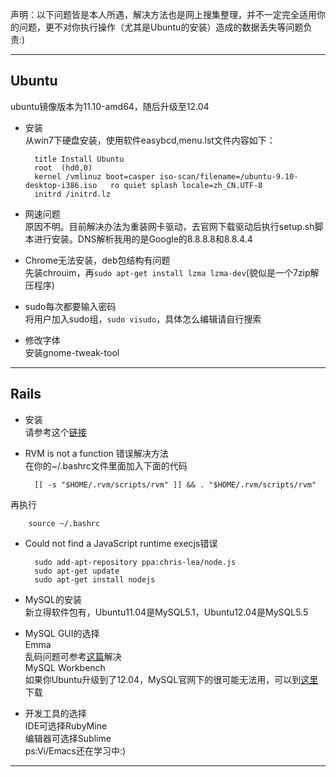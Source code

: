 声明：以下问题皆是本人所遇，解决方法也是网上搜集整理，并不一定完全适用你的问题，更不对你执行操作（尤其是Ubuntu的安装）造成的数据丢失等问题负责:)
***
Ubuntu
------------
ubuntu镜像版本为11.10-amd64，随后升级至12.04    

* 安装  
从win7下硬盘安装，使用软件easybcd,menu.lst文件内容如下：  

        title Install Ubuntu
        root  (hd0,0)       
        kernel /vmlinuz boot=casper iso-scan/filename=/ubuntu-9.10-desktop-i386.iso   ro quiet splash locale=zh_CN.UTF-8  
        initrd /initrd.lz  
     
* 网速问题  
原因不明。目前解决办法为重装网卡驱动，去官网下载驱动后执行setup.sh脚本进行安装。DNS解析我用的是Google的8.8.8.8和8.8.4.4

* Chrome无法安装，deb包结构有问题  
先装chrouim，再`sudo apt-get install lzma lzma-dev`(貌似是一个7zip解压程序)

* sudo每次都要输入密码  
将用户加入sudo组，`sudo visudo`，具体怎么编辑请自行搜索

* 修改字体  
安装gnome-tweak-tool
***
Rails
------------
* 安装  
请参考这个[链接](http://ruby-china.org/wiki/install_ruby_guide)

* RVM is not a function 错误解决方法  
在你的~/.bashrc文件里面加入下面的代码  

        [[ -s "$HOME/.rvm/scripts/rvm" ]] && . "$HOME/.rvm/scripts/rvm"  
再执行 

        source ~/.bashrc    

* Could not find a JavaScript runtime execjs错误  
 
        sudo add-apt-repository ppa:chris-lea/node.js  
        sudo apt-get update  
        sudo apt-get install nodejs  

* MySQL的安装   
新立得软件包有，Ubuntu11.04是MySQL5.1，Ubuntu12.04是MySQL5.5

* MySQL GUI的选择  
Emma  
乱码问题可参考[这篇](http://blog.csdn.net/apoxlo/article/details/6967085)解决  
MySQL Workbench  
如果你Ubuntu升级到了12.04，MySQL官网下的很可能无法用，可以到[这里](https://launchpad.net/~olivier-berten/+archive/misc)下载

* 开发工具的选择  
IDE可选择RubyMine  
编辑器可选择Sublime    
ps:Vi/Emacs还在学习中:)
***

